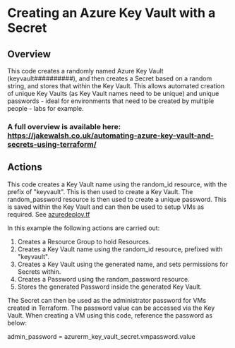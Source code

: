 # Creating an Azure Key Vault with a Secret

## Overview
This code creates a randomly named Azure Key Vault (keyvault##########), and then creates a Secret based on a random string, and stores that within the Key Vault. This allows automated creation of unique Key Vaults (as Key Vault names need to be unique) and unique passwords - ideal for environments that need to be created by multiple people - labs for example.

### A full overview is available here: https://jakewalsh.co.uk/automating-azure-key-vault-and-secrets-using-terraform/

## Actions
This code creates a Key Vault name using the random_id resource, with the prefix of "keyvault". This is then used to create a Key Vault. The random_password resource is then used to create a unique password. This is saved within the Key Vault and can then be used to setup VMs as required. See [azuredeploy.tf](azuredeploy.tf)

In this example the following actions are carried out:

1. Creates a Resource Group to hold Resources.
2. Creates a Key Vault name using the random_id resource, prefixed with "keyvault". 
3. Creates a Key Vault using the generated name, and sets permissions for Secrets within. 
4. Creates a Password using the random_password resource. 
5. Stores the generated Password inside the generated Key Vault.

The Secret can then be used as the administrator password for VMs created in Terraform. The password value can be accessed via the Key Vault. When creating a VM using this code, reference the password as below:

  admin_password      = azurerm_key_vault_secret.vmpassword.value
